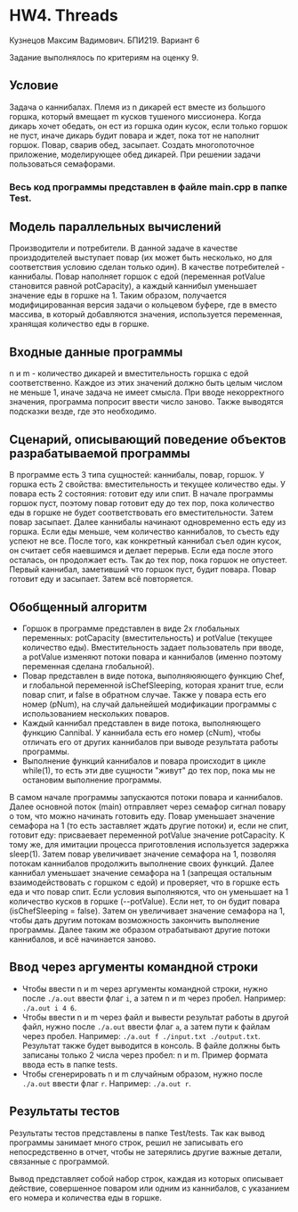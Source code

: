 # HW4. Threads
Кузнецов Максим Вадимович. БПИ219. Вариант 6

Задание выполнялось по критериям на оценку 9.

## Условие
Задача о каннибалах. Племя из n дикарей ест вместе из большого горшка, который вмещает m кусков тушеного миссионера. Когда дикарь хочет обедать, он ест из горшка один кусок, если только горшок не пуст, иначе дикарь будит повара и ждет, пока тот не наполнит горшок. Повар, сварив обед, засыпает. Создать многопоточное приложение, моделирующее обед дикарей. При решении задачи пользоваться семафорами.

### Весь код программы представлен в файле main.cpp в папке Test.

## Модель параллельных вычислений
Производители и потребители. В данной задаче в качестве произдодителей выступает повар (их может быть несколько, но для соответствия условию сделан только один). В качестве потребителей - каннибалы. Повар наполняет горшок с едой (переменная potValue становится равной potCapacity), а каждый каннибыл уменьшает значение еды в горшке на 1. Таким образом, получается модифицированная версия задачи о кольцевом буфере, где в вместо массива, в который добавляются значения, используется переменная, хранящая количество еды в горшке.

## Входные данные программы
n и m - количество дикарей и вместительность горшка с едой соответственно. Каждое из этих значений должно быть целым числом не меньше 1, иначе задача не имеет смысла. При вводе некорректного значения, программа попросит ввести число заново. Также выводятся подсказки везде, где это необходимо.

## Сценарий, описывающий поведение объектов разрабатываемой программы
В программе есть 3 типа сущностей: каннибалы, повар, горшок. У горшка есть 2 свойства: вместительность и текущее количество еды. У повара есть 2 состояния: готовит еду или спит. В начале программы горшок пуст, поэтому повар готовит еду до тех пор, пока количество еды в горшке не будет соответствовать его вместительности. Затем повар засыпает. Далее каннибалы начинают одновременно есть еду из горшка. Если еды меньше, чем количество каннибалов, то съесть еду успеют не все. После того, как конкретный каннибал съел один кусок, он считает себя наевшимся и делает перерыв. Если еда после этого осталась, он продолжает есть. Так до тех пор, пока горшок не опустеет. Первый каннибал, заметивший что горшок пуст, будит повара. Повар готовит еду и засыпает. Затем всё повторяется.

## Обобщенный алгоритм
- Горшок в программе представлен в виде 2х глобальных переменных: potCapacity (вместительность) и potValue (текущее количество еды). Вместительность задает пользователь при вводе, а potValue изменяют потоки повара и каннибалов (именно поэтому переменная сделана глобальной).
- Повар представлен в виде потока, выполняюяющего функцию Chef, и глобальной переменной isChefSleeping, которая хранит true, если повар спит, и false в обратном случае. Также у повара есть его номер (pNum), на случай дальнейшей модификации программы с использованием нескольких поваров.
- Каждый каннибал представлен в виде потока, выполняющего функцию Cannibal. У каннибала есть его номер (cNum), чтобы отличать его от других каннибалов при выводе результата работы программы.
- Выполнение функций каннибалов и повара происходит в цикле while(1), то есть эти две сущности "живут" до тех пор, пока мы не остановим выполнение программы.

В самом начале программы запускаются потоки повара и каннибалов. Далее основной поток (main) отправляет через семафор сигнал повару о том, что можно начинать готовить еду. Повар уменьшает значение семафора на 1 (то есть заставляет ждать другие потоки) и, если не спит, готовит еду: присваевает переменной potValue значение potCapacity. К тому же, для имитации процесса приготовления используется задержка sleep(1). Затем повар увеличивает значение семафора на 1, позволяя потокам каннибалов продолжить выполнение своих функций. Далее каннибал уменьшает значение семафора на 1 (запрещая остальным взаимодействовать с горшком с едой) и проверяет, что в горшке есть еда и что повар спит. Если условия выполняются, что он уменьшает на 1 количество кусков в горшке (--potValue). Если нет, то он будит повара (isChefSleeping = false). Затем он увеличивает значение семафора на 1, чтобы дать другим потокам возможность закончить выполнение программы. Далее таким же образом отрабатывают другие потоки каннибалов, и всё начинается заново.

## Ввод через аргументы командной строки
- Чтобы ввести n и m через аргументы командной строки, нужно после `./a.out` ввести флаг `i`, а затем n и m через пробел. Например: `./a.out i 4 6`.
- Чтобы ввести n и m через файл и вывести результат работы в другой файл, нужно после `./a.out` ввести флаг `а`, а затем пути к файлам через пробел. Например: `./a.out f ./input.txt ./output.txt`. Результат также будет выводится в консоль. В файле должны быть записаны только 2 числа через пробел: n и m. Пример формата ввода есть в папке tests.
- Чтобы сгенерировать n и m случайным образом, нужно после `./a.out` ввести флаг `r`. Например: `./a.out r`.

## Результаты тестов
Результаты тестов представлены в папке Test/tests. Так как вывод программы занимает много строк, решил не записывать его непосредственно в отчет, чтобы не затерялись другие важные детали, связанные с программой.

Вывод представляет собой набор строк, каждая из которых описывает действие, совершенное поваром или одним из каннибалов, с указанием его номера и количества еды в горшке.
